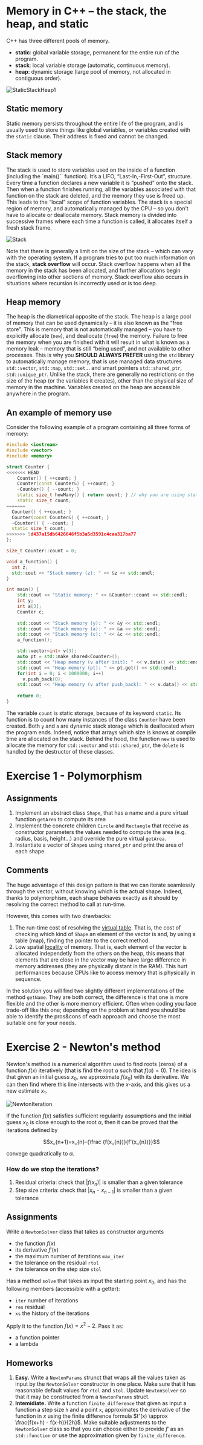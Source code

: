 # Memory in C++ – the stack, the heap, and static

C++ has three different pools of memory.
- **static**: global variable storage, permanent for the entire run of the program.
- **stack**: local variable storage (automatic, continuous memory).
- **heap**: dynamic storage (large pool of memory, not allocated in contiguous order).

![StaticStackHeap1](assets/stackmemory4.jpg)

## Static memory
Static memory persists throughout the entire life of the program, and is usually used to store things like global variables, or variables created with the `static` clause. Their address is fixed and cannot be changed.

## Stack memory
The stack is used to store variables used on the inside of a function (including the `main()`` function). It’s a LIFO, “Last-In,-First-Out”, structure. Every time a function declares a new variable it is “pushed” onto the stack. Then when a function finishes running, all the variables associated with that function on the stack are deleted, and the memory they use is freed up. This leads to the “local” scope of function variables. The stack is a special region of memory, and automatically managed by the CPU – so you don’t have to allocate or deallocate memory. Stack memory is divided into successive frames where each time a function is called, it allocates itself a fresh stack frame.

![Stack](assets/stack.png)


Note that there is generally a limit on the size of the stack – which can vary with the operating system. If a program tries to put too much information on the stack, **stack overflow** will occur. Stack overflow happens when all the memory in the stack has been allocated, and further allocations begin overflowing into other sections of memory. Stack overflow also occurs in situations where recursion is incorrectly used or is too deep.

## Heap memory
The heap is the diametrical opposite of the stack. The heap is a large pool of memory that can be used dynamically – it is also known as the “free store”. This is memory that is not automatically managed – you have to explicitly allocate (`new`), and deallocate (`free`) the memory. Failure to free the memory when you are finished with it will result in what is known as a memory leak – memory that is still “being used”, and not available to other processes. This is why you **SHOULD ALWAYS PREFER** using the `std` library to automatically manage memory, that is use managed data structures `std::vector`, `std::map`, `std::set`...  and smart pointers `std::shared_ptr`, `std::unique_ptr`. Unlike the stack, there are generally no restrictions on the size of the heap (or the variables it creates), other than the physical size of memory in the machine. Variables created on the heap are accessible anywhere in the program.

## An example of memory use
Consider the following example of a program containing all three forms of memory:

```cpp
#include <iostream>
#include <vector>
#include <memory>

struct Counter {  
<<<<<<< HEAD
    Counter() { ++count; }
    Counter(const Counter&) { ++count; }
    ~Counter() { --count; }
    static size_t howMany() { return count; } // why you are using static here? recover!
    static size_t count;
=======
  Counter() { ++count; }
  Counter(const Counter&) { ++count; }
  ~Counter() { --count; }
  static size_t count;
>>>>>>> 5d437a15db6426646f5b3a5d3591c4caa317ba77
};

size_t Counter::count = 0;

void a_function() {
  int z;
  std::cout << "Stack memory (z): " << &z << std::endl;
}

int main() {
    std::cout << "Static memory: " << &Counter::count << std::endl;
    int y;
    int a[3];
    Counter c;
    
    std::cout << "Stack memory (y): " << &y << std::endl;
    std::cout << "Stack memory (a): " << &a << std::endl;
    std::cout << "Stack memory (c): " << &c << std::endl;
    a_function();

    std::vector<int> v(3);
    auto pt = std::make_shared<Counter>();
    std::cout << "Heap memory (v after init): " << v.data() << std::endl;
    std::cout << "Heap memory (pt): " << pt.get() << std::endl;
    for(int i = 0; i < 1000000; i++)
      v.push_back(0);
    std::cout << "Heap memory (v after push_back): " << v.data() << std::endl;
    
    return 0;
}
```

The variable `count` is static storage, because of its keyword `static`. Its function is to count how many instances of the class `Counter` have been created. Both `y` and `a` are dynamic stack storage which is deallocated when the program ends. Indeed, notice that arrays which size is knows at compile time are allocated on the stack. Behind the hood, the function `new` is used to allocate the memory for `std::vector` and `std::shared_ptr`, the `delete` is handled by the destructor of these classes.


# Exercise 1 - Polymorphism
## Assignments
1. Implement an abstract class `Shape`, that has a name and a pure virtual function `getArea` to compute its area
2. Implement the concrete children `Circle` and `Rectangle` that receive as constructor parameters the values needed to compute the area (e.g. radius, basis, height...) and override the pure virtual `getArea`.
3. Instantiate a vector of `Shape`s using `shared_ptr` and print the area of each shape

## Comments
The huge advantage of this design pattern is that we can iterate seamlessly through the vector, without knowing which is the actual shape. Indeed, thanks to polymorphism, each shape behaves exactly as it should by resolving the correct method to call at run-time. 

However, this comes with two drawbacks:
1. The run-time cost of resolving the [virtual table](https://en.wikipedia.org/wiki/Virtual_method_table). That is, the cost of checking which kind of `Shape` an element of the vector is and, by using a table (map), finding the pointer to the correct method.
2. Low spatial [locality](https://en.wikipedia.org/wiki/Locality_of_reference) of memory. That is, each element of the vector is allocated independetly from the others on the heap, this means that elements that are close in the vector may be have large difference in memory addresses (they are physically distant in the RAM). This hurt performances because CPUs like to access memory that is physically in sequence.

In the solution you will find two slightly different implementations of the method `getName`. They are both correct, the difference is that one is more flexible and the other is more memory efficient. Often when coding you face trade-off like this one; depending on the problem at hand you should be able to identify the pros&cons of each approach and choose the most suitable one for your needs.


# Exercise 2 - Newton's method
Newton's method is a numerical algorithm used to find roots (zeros) of a function $f(x)$ iteratively (that is find the root $\alpha$ such that $f(\alpha)=0$). The idea is that given an initial guess $x_{0}$, we approximate $f(x_0)$ with its derivative. We can then find where this line intersects with the $x$-axis, and this gives us a new estimate $x_1$.

![NewtonIteration](assets/Newton_iteration.svg)

If the function $f(x)$ satisfies sufficient regularity assumptions and the initial guess $x_0$ is close enough to the root $\alpha$, then it can be proved that the iterations defined by

$$x_{n+1}=x_{n}-{\frac {f(x_{n})}{f'(x_{n})}}$$

convege quadratically to $\alpha$.

### How do we stop the iterations?
1. Residual criteria: check that $|f(x_n)|$ is smaller than a given tolerance
1. Step size criteria: check that $|x_n - x_{n-1}|$ is smaller than a given tolerance

## Assignments
Write a `NewtonSolver` class that takes as constructor arguments 
- the function $f(x)$
- its derivative $f'(x)$
- the maximum number of iterations `max_iter`
- the tolerance on the residual `rtol`
- the tolerance on the step size `stol`

Has a method `solve` that takes as input the starting point $x_0$, and has the following members (accessible with a getter):
- `iter` number of iterations
- `res` residual
- `xs` the history of the iterations

Apply it to the function $f(x) = x^2 - 2$. Pass it as:
- a function pointer
- a lambda

## Homeworks
1. **Easy.** Write a `NewtonParams` strunct that wraps all the values taken as input by the `NewtonSolver` constructor in one place. Make sure that it has reasonable default values for `rtol` and `stol`. Update `NewtonSolver` so that it may be constructed from a `NewtonParams` struct.
2. **Intemidiate.** Write a function `finite_difference` that given as input a function a step size `h` and a point `x`, approximates the derivative of the function in $x$ using the finite difference formula
$f'(x) \approx \frac{f(x+h) - f(x-h)}{2h}$. Make suitable adjustments to the `NewtonSolver` class so that you can choose either to provide $f'$ as an `std::function` or use the approximation given by `finite_difference`.